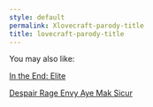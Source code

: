 ```yaml
---
style: default
permalink: Xlovecraft-parody-title
title: lovecraft-parody-title
---
```

You may also like:

[In the End: Elite](http://scp-wiki.net/intheendelite)

[Despair Rage Envy Aye Mak Sicur](http://scp-wiki.net/dreams)
